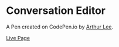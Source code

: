 # Conversation Editor

A Pen created on CodePen.io by <a href="https://codepen.io/arthur-lee945/pen/jOGvZZr">Arthur Lee</a>.

<a href="https://arthurlee945.github.io/Intro-Conversation/">Live Page</a>
